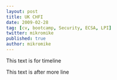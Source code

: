 ```yaml
---
layout: post
title: UK CHFI
date: 2009-02-28
tag: [cv, bootcamp, Security, ECSA, LPI]
twitter: mikromike
published: true
author: mikromike
---
```

This text is for timeline

<!--more-->
This text is after more line
